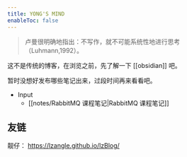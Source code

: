 ```yaml
---
title: YONG'S MIND
enableToc: false
---
```

> 卢曼很明确地指出：不写作，就不可能系统性地进行思考（Luhmann,1992）。

这不是传统的博客，在浏览之前，先了解一下 [[obsidian]] 吧。

暂时没想好发布哪些笔记出来，过段时间再来看看吧。

- Input
	- [[notes/RabbitMQ 课程笔记|RabbitMQ 课程笔记]]

## 友链

靓仔： https://lzangle.github.io/lzBlog/